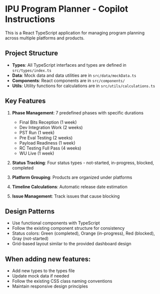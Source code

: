 <!-- Use this file to provide workspace-specific custom instructions to Copilot. For more details, visit https://code.visualstudio.com/docs/copilot/copilot-customization#_use-a-githubcopilotinstructionsmd-file -->

# IPU Program Planner - Copilot Instructions

This is a React TypeScript application for managing program planning across multiple platforms and products.

## Project Structure
- **Types**: All TypeScript interfaces and types are defined in `src/types/index.ts`
- **Data**: Mock data and data utilities are in `src/data/mockData.ts`
- **Components**: React components are in `src/components/`
- **Utils**: Utility functions for calculations are in `src/utils/calculations.ts`

## Key Features
1. **Phase Management**: 7 predefined phases with specific durations
   - Final Bits Reception (1 week)
   - Dev Integration Work (2 weeks)
   - PST Run (1 week)
   - Pre Eval Testing (2 weeks)
   - Payload Readiness (1 week)
   - RC Testing Full Pass (4 weeks)
   - WU Live (1 week)

2. **Status Tracking**: Four status types - not-started, in-progress, blocked, completed
3. **Platform Grouping**: Products are organized under platforms
4. **Timeline Calculations**: Automatic release date estimation
5. **Issue Management**: Track issues that cause blocking

## Design Patterns
- Use functional components with TypeScript
- Follow the existing component structure for consistency
- Status colors: Green (completed), Orange (in-progress), Red (blocked), Gray (not-started)
- Grid-based layout similar to the provided dashboard design

## When adding new features:
- Add new types to the types file
- Update mock data if needed
- Follow the existing CSS class naming conventions
- Maintain responsive design principles
